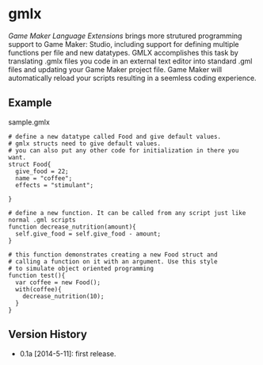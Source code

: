 # gmlx
*Game Maker Language Extensions* brings more strutured programming support to Game Maker: Studio, including support for defining multiple functions per file and new datatypes. GMLX accomplishes this task by translating .gmlx files you code in an external text editor into standard .gml files and updating your Game Maker project file. Game Maker will automatically reload your scripts resulting in a seemless coding experience.

## Example
sample.gmlx
```
# define a new datatype called Food and give default values.
# gmlx structs need to give default values.
# you can also put any other code for initialization in there you want.
struct Food{
  give_food = 22;
  name = "coffee";
  effects = "stimulant";
  
}

# define a new function. It can be called from any script just like normal .gml scripts
function decrease_nutrition(amount){
  self.give_food = self.give_food - amount;
}

# this function demonstrates creating a new Food struct and
# calling a function on it with an argument. Use this style 
# to simulate object oriented programming
function test(){
  var coffee = new Food();
  with(coffee){
    decrease_nutrition(10);
  }
}
```

## Version History
* 0.1a [2014-5-11]: first release. 
